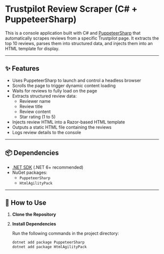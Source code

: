 # Trustpilot Review Scraper (C# + PuppeteerSharp)

This is a console application built with C# and [PuppeteerSharp](https://github.com/hardkoded/puppeteer-sharp) that automatically scrapes reviews from a specific Trustpilot page. It extracts the top 10 reviews, parses them into structured data, and injects them into an HTML template for display.

---

## ✨ Features

- Uses PuppeteerSharp to launch and control a headless browser
- Scrolls the page to trigger dynamic content loading
- Waits for reviews to fully load on the page
- Extracts structured review data:
  - Reviewer name
  - Review title
  - Review content
  - Star rating (1 to 5)
- Injects review HTML into a Razor-based HTML template
- Outputs a static HTML file containing the reviews
- Logs review details to the console

---

## 📦 Dependencies

- [.NET SDK](https://dotnet.microsoft.com/download) (.NET 6+ recommended)
- NuGet packages:
  - `PuppeteerSharp`
  - `HtmlAgilityPack`

---

## 🚀 How to Use

1. **Clone the Repository**

2. **Install Dependencies**

   Run the following commands in the project directory:

   ```bash
   dotnet add package PuppeteerSharp
   dotnet add package HtmlAgilityPack
